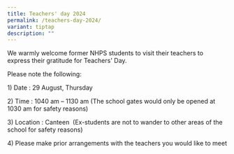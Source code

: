 ```yaml
---
title: Teachers' day 2024
permalink: /teachers-day-2024/
variant: tiptap
description: ""
---
```

<p>We warmly welcome former NHPS students to visit their teachers to express
their gratitude for Teachers' Day.</p>
<p>Please note the following:</p>
<p>1) Date : 29 August, Thursday</p>
<p>2) Time : 1040 am – 1130 am (The school gates would only be opened at
1030 am for safety reasons)</p>
<p>3) Location : Canteen&nbsp; (Ex-students are not to wander to other areas
of the school for safety reasons)</p>
<p>4) Please make prior arrangements with the teachers you would like to
meet</p>